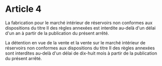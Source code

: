 # Article 4

La fabrication pour le marché intérieur de réservoirs non conformes aux dispositions du titre II des règles annexées est interdite au-delà d'un délai d'un an à partir de la publication du présent arrêté.

La détention en vue de la vente et la vente sur le marché intérieur de réservoirs non conformes aux dispositions du titre II des règles annexées sont interdites au-delà d'un délai de dix-huit mois à partir de la publication du présent arrêté.
